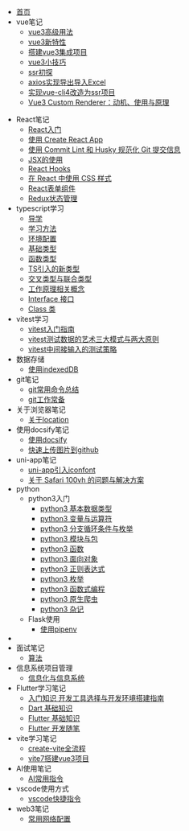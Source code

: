 * [首页](/README)    <!-- 对应 README.md -->
* vue笔记 <!-- 对应 articles/vue -->
	- [vue3高级用法](articles/vue/vue高级用法)
	- [vue3新特性](articles/vue/vue3新特性.md)
	- [搭建vue3集成项目](articles/vue/搭建vue3集成项目.md)
	- [vue3小技巧](articles/vue/vue3小技巧)
	- [ssr初探](/articles/vue/ssr初探)
	- [axios实现导出导入Excel](/articles/vue/axios实现导出导入Excel)
	- [实现vue-cli4改造为ssr项目](/articles/vue/实现vue-cli4改造为ssr项目)
	- [Vue3 Custom Renderer：动机、使用与原理](/articles/vue/Vue3CustomRenderer：动机、使用与原理)
- React笔记 <!-- 对应 articles/react -->
	- [React入门](/articles/react/React入门)
	- [使用 Create React App](/articles/react/使用%20Create%20React%20App)
	- [使用 Commit Lint 和 Husky 规范化 Git 提交信息](/articles/react/使用%20Commit%20Lint%20和%20Husky%20规范化%20Git%20提交信息)
	- [JSX的使用](/articles/react/JSX的使用)
	- [React Hooks](/articles/react/React%20Hooks)
	- [在 React 中使用 CSS 样式](/articles/react/在%20React%20中使用%20CSS%20样式)
	- [React表单组件](/articles/react/React表单组件)
	- [Redux状态管理](/articles/react/Redux状态管理)
- typescript学习 <!-- 对应 articles/typescript -->
	- [导学](articles/typescript/导学.md)
	- [学习方法](articles/typescript/01-学习方法.md)
	- [环境配置](articles/typescript/02-环境配置.md)
	- [基础类型](articles/typescript/03-基础类型.md)
	- [函数类型](articles/typescript/04-函数类型.md)
	- [TS引入的新类型](articles/typescript/05-TS引入的新类型.md)
	- [交叉类型与联合类型](articles/typescript/06-交叉类型与联合类型.md)
	- [工作原理相关概念](articles/typescript/07-工作原理相关概念.md)
	- [Interface 接口](articles/typescript/08-Interface接口.md)
	- [Class 类](articles/typescript/09-Class类.md)
- vitest学习
	- [vitest入门指南](articles/vitest/01-vitest入门指南.md)
	- [vitest测试数据的艺术三大模式与两大原则](articles/vitest/02-vitest测试数据的艺术三大模式与两大原则.md)
	- [vitest中间接输入的测试策略](articles/vitest/03-vitest中间接输入的测试策略.md)
- 数据存储
	- [使用indexedDB](articles/storage/使用indexedDB)
- git笔记 <!-- 对应 articles/git -->
	- [git常用命令总结](articles/git/git常用命令总结)
	- [git工作常备](git工作常备.md)
- 关于浏览器笔记<!-- 对应 articles/browser -->
	- [关于location](articles/browser/关于location)
- 使用docsify笔记<!-- 对应 articles/docsify -->
	- [使用docsify](articles/docsify/使用docsify)
	- [快速上传图片到github](articles/docsify/快速上传图片到github)
- uni-app笔记
	- [uni-app引入iconfont](articles/uni-app/uni-app引入iconfont)
	- [关于 Safari 100vh 的问题与解决方案](articles/uni-app/关于Safari100vh的问题与解决方案)
- python<!-- 对应 articles/python -->
	- python3入门
		- [python3 基本数据类型](articles/python/python3入门/python3%20基本数据类型.md)
		- [python3 变量与运算符](articles/python/python3入门/python3%20变量与运算符.md)
		- [python3 分支循环条件与枚举](articles/python/python3入门/python3%20分支循环条件与枚举.md)
		- [python3 模块与包](articles/python/python3入门/python3%20模块与包.md)
		- [python3 函数](articles/python/python3入门/python3%20函数.md)
		- [python3 面向对象](articles/python/python3入门/python3%20面向对象.md)
		- [python3 正则表达式](articles/python/python3入门/python3%20正则表达式.md)
		- [python3 枚举](articles/python/python3入门/python3%20枚举.md)
		- [python3 函数式编程](articles/python/python3入门/python3%20函数式编程.md)
		- [python3 原生爬虫](articles/python/python3入门/python3%20原生爬虫.md)
		- [python3 杂记](articles/python/python3入门/python3%20杂记.md)
	- Flask使用
		- [使用pipenv](articles/python/Flask/使用pipenv.md)
- <!-- 高等数学
	- [Obsidan之数学公式的输入](articles/mathematics/Obsidan之数学公式的输入.md)
	- [函数](articles/mathematics/函数.md)
	- [极限](articles/mathematics/极限.md)
	- [导数](articles/mathematics/导数.md)
	- [积分](articles/mathematics/积分.md)
	- [多元函数](articles/mathematics/##%20多元函数.md)1 -->
- 面试笔记
	- [算法](articles/interview/算法.md)
- 信息系统项目管理
	- [信息化与信息系统](articles/Information/信息化与信息系统.md)
- Flutter学习笔记
	- [入门知识 开发工具选择与开发环境搭建指南](articles/flutter/入门知识%20开发工具选择与开发环境搭建指南.md)
	- [Dart 基础知识](articles/flutter/Dart%20基础知识.md)
	- [Flutter 基础知识](articles/flutter/Flutter%20基础知识.md)
	- [Flutter 开发随笔](articles/flutter/Flutter%20开发随笔.md)
- vite学习笔记
	- [create-vite全流程](articles/vite/create-vite全流程.md)
	- [vite7搭建vue3项目](vite7搭建vue3项目.md)
- AI使用笔记
	- [AI常用指令](articles/AI/AI常用指令.md)
- vscode使用方式
	- [vscode快捷指令](articles/vscode/vscode快捷指令.md)
- web3笔记 <!-- 对应 articles/web3 -->
	- [常用网络配置](articles/web3/常用网络配置)